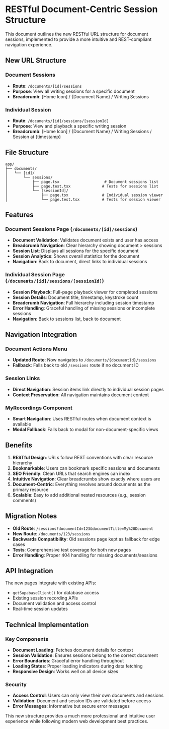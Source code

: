# RESTful Document-Centric Session Structure

This document outlines the new RESTful URL structure for document sessions, implemented to provide a more intuitive and REST-compliant navigation experience.

## New URL Structure

### Document Sessions
- **Route**: `/documents/[id]/sessions`
- **Purpose**: View all writing sessions for a specific document
- **Breadcrumb**: [Home Icon] / {Document Name} / Writing Sessions

### Individual Session
- **Route**: `/documents/[id]/sessions/[sessionId]`
- **Purpose**: View and playback a specific writing session
- **Breadcrumb**: [Home Icon] / {Document Name} / Writing Sessions / Session at {timestamp}

## File Structure

```
app/
├── documents/
│   └── [id]/
│       └── sessions/
│           ├── page.tsx                    # Document sessions list
│           ├── page.test.tsx              # Tests for sessions list
│           └── [sessionId]/
│               ├── page.tsx               # Individual session viewer
│               └── page.test.tsx          # Tests for session viewer
```

## Features

### Document Sessions Page (`/documents/[id]/sessions`)
- **Document Validation**: Validates document exists and user has access
- **Breadcrumb Navigation**: Clear hierarchy showing document > sessions
- **Session List**: Displays all sessions for the specific document
- **Session Analytics**: Shows overall statistics for the document
- **Navigation**: Back to document, direct links to individual sessions

### Individual Session Page (`/documents/[id]/sessions/[sessionId]`)
- **Session Playback**: Full-page playback viewer for completed sessions
- **Session Details**: Document title, timestamp, keystroke count
- **Breadcrumb Navigation**: Full hierarchy including session timestamp
- **Error Handling**: Graceful handling of missing sessions or incomplete sessions
- **Navigation**: Back to sessions list, back to document

## Navigation Integration

### Document Actions Menu
- **Updated Route**: Now navigates to `/documents/{documentId}/sessions`
- **Fallback**: Falls back to old `/sessions` route if no document ID

### Session Links
- **Direct Navigation**: Session items link directly to individual session pages
- **Context Preservation**: All navigation maintains document context

### MyRecordings Component
- **Smart Navigation**: Uses RESTful routes when document context is available
- **Modal Fallback**: Falls back to modal for non-document-specific views

## Benefits

1. **RESTful Design**: URLs follow REST conventions with clear resource hierarchy
2. **Bookmarkable**: Users can bookmark specific sessions and documents
3. **SEO Friendly**: Clean URLs that search engines can index
4. **Intuitive Navigation**: Clear breadcrumbs show exactly where users are
5. **Document-Centric**: Everything revolves around documents as the primary resource
6. **Scalable**: Easy to add additional nested resources (e.g., session comments)

## Migration Notes

- **Old Route**: `/sessions?documentId=123&documentTitle=My%20Document`
- **New Route**: `/documents/123/sessions`
- **Backwards Compatibility**: Old sessions page kept as fallback for edge cases
- **Tests**: Comprehensive test coverage for both new pages
- **Error Handling**: Proper 404 handling for missing documents/sessions

## API Integration

The new pages integrate with existing APIs:
- `getSupabaseClient()` for database access
- Existing session recording APIs
- Document validation and access control
- Real-time session updates

## Technical Implementation

### Key Components
- **Document Loading**: Fetches document details for context
- **Session Validation**: Ensures sessions belong to the correct document
- **Error Boundaries**: Graceful error handling throughout
- **Loading States**: Proper loading indicators during data fetching
- **Responsive Design**: Works well on all device sizes

### Security
- **Access Control**: Users can only view their own documents and sessions
- **Validation**: Document and session IDs are validated before access
- **Error Messages**: Informative but secure error messages

This new structure provides a much more professional and intuitive user experience while following modern web development best practices. 